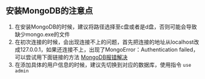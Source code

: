 ## 安装MongoDB的注意点

1. 在安装MongoDB的时候，建议将路径选择至c盘或者是d盘，否则可能会导致缺少mongo.exe的文件
2. 在初次连接的时候，会出现连接不上的问题，首先把连接的地址从localhost改成127.0.0.1，如果还连接不上，出现了MongoError：Authentication failed，可以尝试用下面链接的方法 [MongoDB报错解决](https://www.cnblogs.com/fdxjava/p/14914263.html)
3. 在添加具体的用户信息的时候，建议先切换到对应的数据库，使用指令 `use admin`
